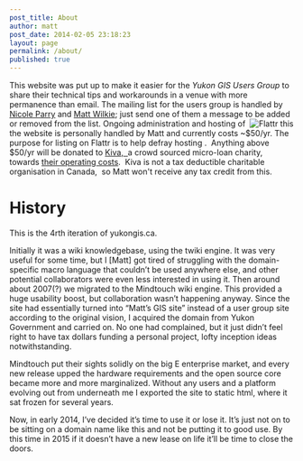 ```yaml
---
post_title: About
author: matt
post_date: 2014-02-05 23:18:23
layout: page
permalink: /about/
published: true
---
```

This website was put up to make it easier for the *Yukon GIS Users Group* to share their technical tips and workarounds in a venue with more permanence than email. The mailing list for the users group is handled by [Nicole Parry][1] and [Matt Wilkie][2]; just send one of them a message to be added or removed from the list.
<a href="http://flattr.com/thing/66919/Yukon-GIS-Users-Group" target="_blank"><img title="Flattr this" align="right" style="float: right" alt="Flattr this" src="http://api.flattr.com/button/flattr-badge-large.png" border="0" /></a>Ongoing administration and hosting of the website is personally handled by Matt and currently costs ~$50/yr. The purpose for listing on Flattr is to help defray hosting .  Anything above $50/yr will be donated to [Kiva,  ][3]a crowd sourced micro-loan charity, towards [their operating costs][4].  Kiva is not a tax deductible charitable organisation in Canada,  so Matt won't receive any tax credit from this.
  
# History

This is the 4rth iteration of yukongis.ca.

Initially it was a wiki knowledgebase, using the twiki engine. It was very useful for some time, but I [Matt] got tired of struggling with the domain-specific macro language that couldn’t be used anywhere else, and other potential collaborators were even less interested in using it. Then around about 2007(?) we migrated to the Mindtouch wiki engine. This provided a huge usability boost, but collaboration wasn’t happening anyway. Since the site had essentially turned into “Matt’s GIS site” instead of a user group site according to the original vision, I acquired the domain from Yukon Government and carried on. No one had complained, but it just didn’t feel right to have tax dollars funding a personal project, lofty inception ideas notwithstanding.

Mindtouch put their sights solidly on the big E enterprise market, and every new release upped the hardware requirements and the open source core became more and more marginalized. Without any users and a platform evolving out from underneath me I exported the site to static html, where it sat frozen for several years.

Now, in early 2014, I’ve decided it’s time to use it or lose it. It’s just not on to be sitting on a domain name like this and not be putting it to good use. By this time in 2015 if it doesn’t have a new lease on life it’ll be time to close the doors.

 [1]: mailto:nicole.parry@gov.yk.ca
 [2]: mailto:maphew+ykgis@gmail.com
 [3]: http://www.kiva.org/home
 [4]: http://www.kiva.org/about/supportus